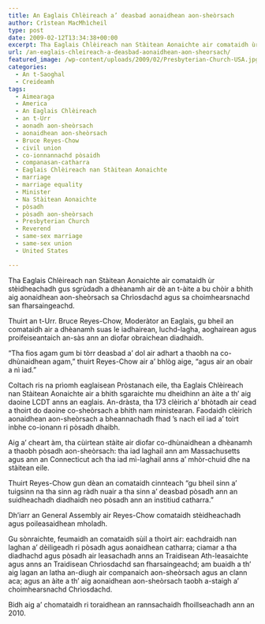 ```yaml
---
title: An Eaglais Chlèireach a’ deasbad aonaidhean aon-sheòrsach
author: Crìstean MacMhìcheil
type: post
date: 2009-02-12T13:34:38+00:00
excerpt: Tha Eaglais Chlèireach nan Stàitean Aonaichte air comataidh ùr stèidheachadh gus sgrùdadh a dhèanamh air dè an t-àite a bu chòir a bhith aig aonaidhean aon-sheòrsach sa Chrìosdachd agus sa choimhearsnachd san fharsaingeachd.
url: /an-eaglais-chleireach-a-deasbad-aonaidhean-aon-sheorsach/
featured_image: /wp-content/uploads/2009/02/Presbyterian-Church-USA.jpg
categories:
  - An t-Saoghal
  - Creideamh
tags:
  - Aimearaga
  - America
  - An Eaglais Chlèireach
  - an t-Urr
  - aonadh aon-sheòrsach
  - aonaidhean aon-sheòrsach
  - Bruce Reyes-Chow
  - civil union
  - co-ionnannachd pòsaidh
  - companasan-catharra
  - Eaglais Chlèireach nan Stàitean Aonaichte
  - marriage
  - marriage equality
  - Minister
  - Na Stàitean Aonaichte
  - pòsadh
  - pòsadh aon-sheòrsach
  - Presbyterian Church
  - Reverend
  - same-sex marriage
  - same-sex union
  - United States

---
```

Tha Eaglais Chlèireach nan Stàitean Aonaichte air comataidh ùr stèidheachadh gus sgrùdadh a dhèanamh air dè an t-àite a bu chòir a bhith aig aonaidhean aon-sheòrsach sa Chrìosdachd agus sa choimhearsnachd san fharsaingeachd.

Thuirt an t-Urr. Bruce Reyes-Chow, Moderàtor an Eaglais, gu bheil an comataidh air a dhèanamh suas le iadhairean, luchd-lagha, aoghairean agus proifeiseantaich an-sàs ann an diofar obraichean diadhaidh.

&#8220;Tha fios agam gum bi tòrr deasbad a&#8217; dol air adhart a thaobh na co-dhùnaidhean agam,&#8221; thuirt Reyes-Chow air a&#8217; bhlòg aige, &#8220;agus air an obair a nì iad.&#8221;

Coltach ris na prìomh eaglaisean Pròstanach eile, tha Eaglais Chlèireach nan Stàitean Aonaichte air a bhith sgaraichte mu dheidhinn an àite a th&#8217; aig daoine LCDT anns an eaglais. An-dràsta, tha 173 clèirich a&#8217; bhòtadh air cead a thoirt do daoine co-sheòrsach a bhith nam ministearan. Faodaidh clèirich aonaidhean aon-sheòrsach a bheannachadh fhad &#8217;s nach eil iad a&#8217; toirt inbhe co-ionann ri pòsadh dhaibh.

Aig a&#8217; cheart àm, tha cùirtean stàite air diofar co-dhùnaidhean a dhèanamh a thaobh pòsadh aon-sheòrsach: tha iad laghail ann am Massachusetts agus ann an Connecticut ach tha iad mì-laghail anns a&#8217; mhòr-chuid dhe na stàitean eile.

Thuirt Reyes-Chow gun dèan an comataidh cinnteach &#8220;gu bheil sinn a&#8217; tuigsinn na tha sinn ag ràdh nuair a tha sinn a&#8217; deasbad pòsadh ann an suidheachadh diadhaidh neo pòsadh ann an institiud catharra.&#8221;

Dh&#8217;iarr an General Assembly air Reyes-Chow comataidh stèidheachadh agus poileasaidhean mholadh.

Gu sònraichte, feumaidh an comataidh sùil a thoirt air: eachdraidh nan laghan a&#8217; dèiligeadh ri pòsadh agus aonaidhean catharra; ciamar a tha diadhachd agus pòsadh air leasachadh anns an Traidisean Ath-leasaichte agus anns an Traidisean Chrìosdachd san fharsaingeachd; am buaidh a th&#8217; aig lagan an latha an-diugh air companaich aon-sheòrsach agus an clann aca; agus an àite a th&#8217; aig aonaidhean aon-sheòrsach taobh a-staigh a&#8217; choimhearsnachd Chrìosdachd.

Bidh aig a&#8217; chomataidh ri toraidhean an rannsachaidh fhoillseachadh ann an 2010.
